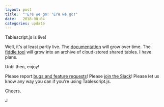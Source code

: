 ```yaml
---
layout: post
title:  "'Ere we go! 'Ere we go!"
date:   2018-08-04
categories: update
---
```


Tablescript.js is live!

Well, it's at least partly live. The [documentation](/docs) will grow over time. The [fiddle tool](/fiddle) will grow into an archive of cloud-stored shared tables. I have plans.

Until then, enjoy!

Please report [bugs and feature requests](https://github.com/Tablescript/tablescript.js/issues)! Please [join the Slack](https://tablescript.slack.com)! Please let us know any way you can if you're using Tablescript.js.

Cheers.

J